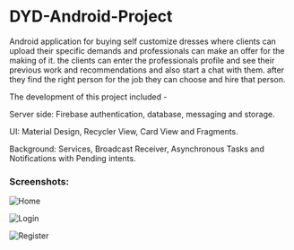 # DYD-Android-Project

Android application for buying self customize dresses where clients can upload their specific demands and professionals can make an offer for the making of it. the clients can enter the professionals profile and see their previous work and recommendations and also start a chat with them. after they find the right person for the job they can choose and hire that person.

The development of this project included -

Server side: Firebase authentication, database, messaging and storage.

UI: Material Design, Recycler View, Card View and Fragments.

Background: Services, Broadcast Receiver, Asynchronous Tasks and Notifications with Pending intents.

### Screenshots:

![Home](https://user-images.githubusercontent.com/49638679/71664658-64d5ce80-2d62-11ea-995e-7b8a39305d1a.jpg)


![Login](https://user-images.githubusercontent.com/49638679/71664659-64d5ce80-2d62-11ea-8e09-76a174e21bce.jpg)


![Register](https://user-images.githubusercontent.com/49638679/71664660-64d5ce80-2d62-11ea-8a2c-e455bbf8fc56.jpg)
